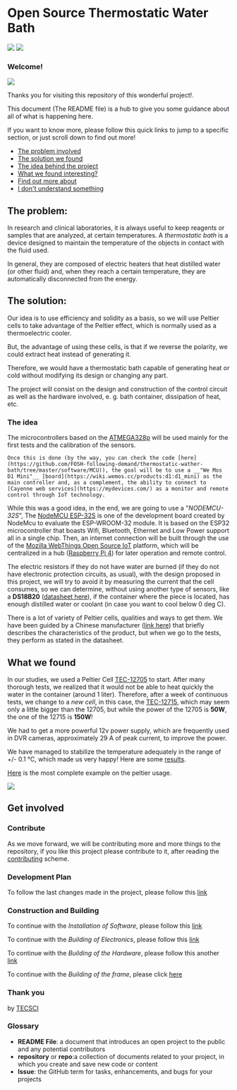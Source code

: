 
# Open Source Thermostatic Water Bath 
<a href="https://github.com/FOSH-following-demand/thermostatic-wather-bath" title="Thermostatic wather Bath"><img src="https://img.shields.io/badge/Version-0.0.2-yellow"></a>
<a href="https://www.gnu.org/licenses/gpl-3.0.en.html" title="GNU V3 Licence"><img src="https://img.shields.io/badge/Licence-GNU%20V3-red.svg"></a>

### Welcome!
<a href="https://tecsci.com.ar/" title="Technology for Science"><img src="https://raw.githubusercontent.com/FOSH-following-demand/thermostatic-wather-bath/master/tecsciLogo.png"></a>

Thanks you for visiting this repository of this wonderful project!.

This document (The README file) is a hub to give you some guidance about all of what is happening here.

If you want to know more, please follow this quick links to jump to a specific section, or just scroll down to find out more!
  * [The problem involved](https://github.com/FOSH-following-demand/thermostatic-water-bath#the-problem)
  * [The solution we found](https://github.com/FOSH-following-demand/thermostatic-water-bath#the-solution)
  * [The idea behind the project](https://github.com/FOSH-following-demand/thermostatic-water-bath#the-idea)
  * [What we found interesting? ](https://github.com/FOSH-following-demand/thermostatic-water-bath#what-we-found)
  * [Find out more about](https://github.com/FOSH-following-demand/thermostatic-water-bath#get-involved)
  * [I don't understand something](https://github.com/FOSH-following-demand/thermostatic-water-bath#glossary)

## The problem:

In research and clinical laboratories, it is always useful to keep reagents or samples that are analyzed, at certain temperatures.
A _thermostatic bath_ is a device designed to maintain the temperature of the objects in contact with the fluid used.

In general, they are composed of electric heaters that heat distilled water (or other fluid) and, when they reach a certain temperature, they are automatically disconnected from the energy.

## The solution:

Our idea is to use efficiency and solidity as a basis, so we will use Peltier cells to take advantage of the Peltier effect, which is normally used as a thermoelectric cooler.

But, the advantage of using these cells, is that if we reverse the polarity, we could extract heat instead of generating it.

Therefore, we would have a thermostatic bath capable of generating heat or cold without modifying its design or changing any part.

The project will consist on the design and construction of the control circuit as well as the hardware involved, e. g. bath container, dissipation of heat, etc.


### The idea

The microcontrollers based on the [ATMEGA328p](https://store.arduino.cc/usa/arduino-uno-rev3) will be used mainly for the first tests and the calibration of the sensors.
```
Once this is done (by the way, you can check the code [here](https://github.com/FOSH-following-demand/thermostatic-wather-bath/tree/master/software/MCU)), the goal will be to use a __"We Mos D1 Mini"__ [board](https://wiki.wemos.cc/products:d1:d1_mini) as the main controller and, as a complement, the ability to connect to [Cayenne web services](https://mydevices.com/) as a monitor and remote control through IoT technology.
```
While this was a good idea, in the end, we are going to use a "_NODEMCU-32S_", The [NodeMCU ESP-32S](https://docs.zerynth.com/latest/official/board.zerynth.nodemcu_esp32/docs/index.html) is one of the development board created by NodeMcu to evaluate the ESP-WROOM-32 module. It is based on the ESP32 microcontroller that boasts Wifi, Bluetooth, Ethernet and Low Power support all in a single chip. Then, an internet connection will be built through the use of the [Mozilla WebThings Open Source IoT](https://iot.mozilla.org/) platform, which will be centralized in a hub ([Raspberry Pi 4](https://www.raspberrypi.org/products/raspberry-pi-4-model-b/)) for later operation and remote control.

The electric resistors if they do not have water are burned (if they do not have electronic protection circuits, as usual), with the design proposed in this project, we will try to avoid it by measuring the current that the cell consumes, so we can determine, without using another type of sensors, like a __DS18B20__ ([datasheet here](https://datasheets.maximintegrated.com/en/ds/DS18B20.pdf)), if the container where the piece is located, has enough distilled water or coolant (in case you want to cool below 0 deg C).

There is a lot of variety of Peltier cells, qualities and ways to get them. We have been guided by a Chinese manufacturer ([link here](https://peltiermodules.com/)) that briefly describes the characteristics of the product, but when we go to the tests, they perform as stated in the datasheet.

## What we found

In our studies, we used a Peltier Cell [TEC-12705](https://peltiermodules.com/peltier.datasheet/TEC1-12705.pdf) to start. After many thorough tests, we realized that it would not be able to heat quickly the water in the container (around 1 liter). Therefore, after a week of continuous tests, we change to a _new cell_, in this case, the [TEC-12715](https://peltiermodules.com/peltier.datasheet/TEC1-12715.pdf), which may seem only a little bigger than the 12705, but while the power of the 12705 is __50W__, the one of the 12715 is __150W__!

We had to get a more powerful 12v power supply, which are frequently used in DVR cameras, approximately 29 A of peak current, to improve the power.

We have managed to stabilize the temperature adequately in the range of +/- 0.1 °C, which made us very happy! Here are some [results](https://docs.google.com/spreadsheets/d/14x8ajXjDDJAvYHkvkYrGuCvhuu2BmfRY7JI32HTowtU/edit?usp=sharing).

[Here](https://docs.google.com/spreadsheets/d/1heXNcq8TzLmtxA4aUKqf4gO-YtcK64AZdO5G_QmcZ0U/edit?usp=sharing) is the most complete example on the peltier usage.

<a href="Large Test" title="Sample image of the peltier element"><img src="https://raw.githubusercontent.com/FOSH-following-demand/thermostatic-wather-bath/master/largeTest.png"></a>

## Get involved

### Contribute
As we move forward, we will be contributing more and more things to the repository, if you like this project please contribute to it, after reading the [contributing](https://github.com/FOSH-following-demand/thermostatic-water-bath/blob/master/contributing.md) scheme.


### Development Plan

To follow the last changes made in the project, please follow this [link](https://github.com/FOSH-following-demand/thermostatic-water-bath/blob/master/dev_plan.md)


### Construction and Building

  To continue with the _Installation of Software_, please follow this [link](https://github.com/FOSH-following-demand/thermostatic-water-bath/tree/master/software/MCU)

  To continue with the _Building of Electronics_, please follow this [link](https://github.com/FOSH-following-demand/thermostatic-water-bath/tree/master/documentation/building)

  To continue with the _Building of the Hardware_, please follow this another [link](https://github.com/FOSH-following-demand/thermostatic-water-bath/blob/master/hardware/BOM/BOM.md)

  To continue with the _Building of the frame_, please click [here](https://github.com/FOSH-following-demand/thermostatic-water-bath/blob/master/hardware/frame/frame.md#3d-design-files-are-here)

### Thank you

by [TECSCI](https://github.com/tecsci)

### Glossary

  * __README File__: a document that introduces an open project to the public and any potential contributors
  * __repository__ or __repo__:a collection of documents related to your project, in which you create and save new code or content
  * __Issue__: the GitHub term for tasks, enhancements, and bugs for your projects
